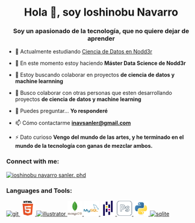 <h1 align="center">Hola 👋, soy Ioshinobu Navarro</h1>
<h3 align="center">Soy un apasionado de la tecnología, que no quiere dejar de aprender</h3>

- 🔭 Actualmente estudiando [Ciencia de Datos en Nodd3r](https://nodd3r.com/dashboard/)

- 🌱 En este momento estoy haciendo **Máster Data Science de Nodd3r**

- 👯 Estoy buscando colaborar en proyectos **de ciencia de datos y machine learnning**

- 🤝 Busco colaborar con otras personas que esten desarrollando proyectos **de ciencia de datos y machine learning**

- 💬 Puedes preguntar... **Yo responderé**

- 📫 Cómo contactarme **inavsanler@gmail.com**

- ⚡ Dato curioso **Vengo del mundo de las artes, y he terminado en el mundo de la tecnología con ganas de mezclar ambos.**

<h3 align="left">Connect with me:</h3>
<p align="left">
<a href="https://linkedin.com/in/ioshinobu navarro sanler. phd" target="blank"><img align="center" src="https://raw.githubusercontent.com/rahuldkjain/github-profile-readme-generator/master/src/images/icons/Social/linked-in-alt.svg" alt="ioshinobu navarro sanler. phd" height="30" width="40" /></a>
</p>

<h3 align="left">Languages and Tools:</h3>
<p align="left"> <a href="https://git-scm.com/" target="_blank" rel="noreferrer"> <img src="https://www.vectorlogo.zone/logos/git-scm/git-scm-icon.svg" alt="git" width="40" height="40"/> </a> <a href="https://www.w3.org/html/" target="_blank" rel="noreferrer"> <img src="https://raw.githubusercontent.com/devicons/devicon/master/icons/html5/html5-original-wordmark.svg" alt="html5" width="40" height="40"/> </a> <a href="https://www.adobe.com/in/products/illustrator.html" target="_blank" rel="noreferrer"> <img src="https://www.vectorlogo.zone/logos/adobe_illustrator/adobe_illustrator-icon.svg" alt="illustrator" width="40" height="40"/> </a> <a href="https://www.mongodb.com/" target="_blank" rel="noreferrer"> <img src="https://raw.githubusercontent.com/devicons/devicon/master/icons/mongodb/mongodb-original-wordmark.svg" alt="mongodb" width="40" height="40"/> </a> <a href="https://www.mysql.com/" target="_blank" rel="noreferrer"> <img src="https://raw.githubusercontent.com/devicons/devicon/master/icons/mysql/mysql-original-wordmark.svg" alt="mysql" width="40" height="40"/> </a> <a href="https://pandas.pydata.org/" target="_blank" rel="noreferrer"> <img src="https://raw.githubusercontent.com/devicons/devicon/2ae2a900d2f041da66e950e4d48052658d850630/icons/pandas/pandas-original.svg" alt="pandas" width="40" height="40"/> </a> <a href="https://www.photoshop.com/en" target="_blank" rel="noreferrer"> <img src="https://raw.githubusercontent.com/devicons/devicon/master/icons/photoshop/photoshop-line.svg" alt="photoshop" width="40" height="40"/> </a> <a href="https://www.python.org" target="_blank" rel="noreferrer"> <img src="https://raw.githubusercontent.com/devicons/devicon/master/icons/python/python-original.svg" alt="python" width="40" height="40"/> </a> <a href="https://www.sqlite.org/" target="_blank" rel="noreferrer"> <img src="https://www.vectorlogo.zone/logos/sqlite/sqlite-icon.svg" alt="sqlite" width="40" height="40"/> </a> </p>
